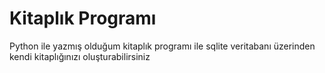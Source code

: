 # Kitaplık Programı
 Python ile yazmış olduğum kitaplık programı ile sqlite veritabanı üzerinden kendi kitaplığınızı oluşturabilirsiniz

